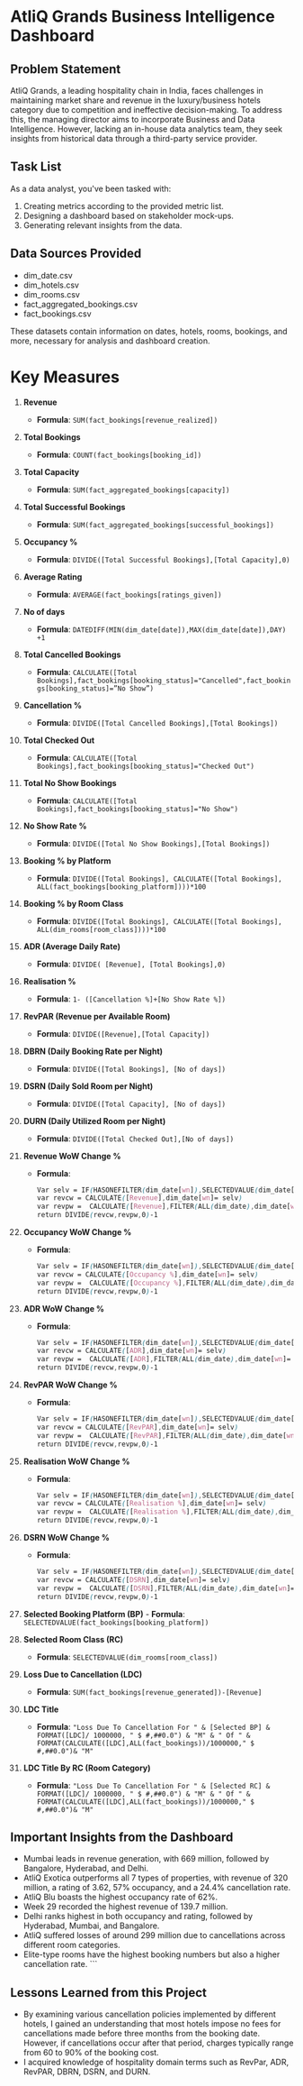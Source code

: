 
# AtliQ Grands Business Intelligence Dashboard

## Problem Statement

AtliQ Grands, a leading hospitality chain in India, faces challenges in maintaining market share and revenue in the luxury/business hotels category due to competition and ineffective decision-making. To address this, the managing director aims to incorporate Business and Data Intelligence. However, lacking an in-house data analytics team, they seek insights from historical data through a third-party service provider.

## Task List

As a data analyst, you've been tasked with:

1. Creating metrics according to the provided metric list.
2. Designing a dashboard based on stakeholder mock-ups.
3. Generating relevant insights from the data.

## Data Sources Provided

- dim_date.csv
- dim_hotels.csv
- dim_rooms.csv
- fact_aggregated_bookings.csv
- fact_bookings.csv

These datasets contain information on dates, hotels, rooms, bookings, and more, necessary for analysis and dashboard creation.

# Key Measures

1. **Revenue**
   - **Formula**: `SUM(fact_bookings[revenue_realized])`

2. **Total Bookings**
   - **Formula**: `COUNT(fact_bookings[booking_id])`

3. **Total Capacity**
   - **Formula**: `SUM(fact_aggregated_bookings[capacity])`

4. **Total Successful Bookings**
   - **Formula**: `SUM(fact_aggregated_bookings[successful_bookings])`

5. **Occupancy %**
   - **Formula**: `DIVIDE([Total Successful Bookings],[Total Capacity],0)`

6. **Average Rating**
   - **Formula**: `AVERAGE(fact_bookings[ratings_given])`

7. **No of days**
   - **Formula**: `DATEDIFF(MIN(dim_date[date]),MAX(dim_date[date]),DAY) +1`

8. **Total Cancelled Bookings**
   - **Formula**: `CALCULATE([Total Bookings],fact_bookings[booking_status]="Cancelled",fact_bookings[booking_status]=”No Show”)`

9. **Cancellation %**
   - **Formula**: `DIVIDE([Total Cancelled Bookings],[Total Bookings])`

10. **Total Checked Out**
    - **Formula**: `CALCULATE([Total Bookings],fact_bookings[booking_status]="Checked Out")`

11. **Total No Show Bookings**
    - **Formula**: `CALCULATE([Total Bookings],fact_bookings[booking_status]="No Show")`

12. **No Show Rate %**
    - **Formula**: `DIVIDE([Total No Show Bookings],[Total Bookings])`

13. **Booking % by Platform**
    - **Formula**: `DIVIDE([Total Bookings], CALCULATE([Total Bookings], ALL(fact_bookings[booking_platform])))*100`

14. **Booking % by Room Class**
    - **Formula**: `DIVIDE([Total Bookings], CALCULATE([Total Bookings], ALL(dim_rooms[room_class])))*100`

15. **ADR (Average Daily Rate)**
    - **Formula**: `DIVIDE( [Revenue], [Total Bookings],0)`

16. **Realisation %**
    - **Formula**: `1- ([Cancellation %]+[No Show Rate %])`

17. **RevPAR (Revenue per Available Room)**
    - **Formula**: `DIVIDE([Revenue],[Total Capacity])`

18. **DBRN (Daily Booking Rate per Night)**
    - **Formula**: `DIVIDE([Total Bookings], [No of days])`

19. **DSRN (Daily Sold Room per Night)**
    - **Formula**: `DIVIDE([Total Capacity], [No of days])`

20. **DURN (Daily Utilized Room per Night)**
    - **Formula**: `DIVIDE([Total Checked Out],[No of days])`

21. **Revenue WoW Change %**
    - **Formula**: 
      ```scss
      Var selv = IF(HASONEFILTER(dim_date[wn]),SELECTEDVALUE(dim_date[wn]),MAX(dim_date[wn]))
      var revcw = CALCULATE([Revenue],dim_date[wn]= selv)
      var revpw =  CALCULATE([Revenue],FILTER(ALL(dim_date),dim_date[wn]= selv-1))
      return DIVIDE(revcw,revpw,0)-1
      ```

22. **Occupancy WoW Change %**
    - **Formula**: 
      ```scss
      Var selv = IF(HASONEFILTER(dim_date[wn]),SELECTEDVALUE(dim_date[wn]),MAX(dim_date[wn]))
      var revcw = CALCULATE([Occupancy %],dim_date[wn]= selv)
      var revpw =  CALCULATE([Occupancy %],FILTER(ALL(dim_date),dim_date[wn]= selv-1))
      return DIVIDE(revcw,revpw,0)-1
      ```

23. **ADR WoW Change %**
    - **Formula**: 
      ```scss
      Var selv = IF(HASONEFILTER(dim_date[wn]),SELECTEDVALUE(dim_date[wn]),MAX(dim_date[wn]))
      var revcw = CALCULATE([ADR],dim_date[wn]= selv)
      var revpw =  CALCULATE([ADR],FILTER(ALL(dim_date),dim_date[wn]= selv-1))
      return DIVIDE(revcw,revpw,0)-1
      ```

24. **RevPAR WoW Change %**
    - **Formula**: 
      ```scss
      Var selv = IF(HASONEFILTER(dim_date[wn]),SELECTEDVALUE(dim_date[wn]),MAX(dim_date[wn]))
      var revcw = CALCULATE([RevPAR],dim_date[wn]= selv)
      var revpw =  CALCULATE([RevPAR],FILTER(ALL(dim_date),dim_date[wn]= selv-1))
      return DIVIDE(revcw,revpw,0)-1
      ```

25. **Realisation WoW Change %**
    - **Formula**: 
      ```scss
      Var selv = IF(HASONEFILTER(dim_date[wn]),SELECTEDVALUE(dim_date[wn]),MAX(dim_date[wn]))
      var revcw = CALCULATE([Realisation %],dim_date[wn]= selv)
      var revpw =  CALCULATE([Realisation %],FILTER(ALL(dim_date),dim_date[wn]= selv-1))
      return DIVIDE(revcw,revpw,0)-1
      ```

26. **DSRN WoW Change %**
    - **Formula**: 
      ```scss
      Var selv = IF(HASONEFILTER(dim_date[wn]),SELECTEDVALUE(dim_date[wn]),MAX(dim_date[wn]))
      var revcw = CALCULATE([DSRN],dim_date[wn]= selv)
      var revpw =  CALCULATE([DSRN],FILTER(ALL(dim_date),dim_date[wn]= selv-1))
      return DIVIDE(revcw,revpw,0)-1
  27. **Selected Booking Platform (BP)**
    - **Formula**: `SELECTEDVALUE(fact_bookings[booking_platform])`

28. **Selected Room Class (RC)**
    - **Formula**: `SELECTEDVALUE(dim_rooms[room_class])`

29. **Loss Due to Cancellation (LDC)**
    - **Formula**: `SUM(fact_bookings[revenue_generated])-[Revenue]`

30. **LDC Title**
    - **Formula**: `"Loss Due To Cancellation For " & [Selected BP] & FORMAT([LDC]/ 1000000, " $ #,##0.0") & "M" & " Of " & FORMAT(CALCULATE([LDC],ALL(fact_bookings))/1000000," $ #,##0.0")& "M"`

31. **LDC Title By RC (Room Category)**
    - **Formula**: `"Loss Due To Cancellation For " & [Selected RC] & FORMAT([LDC]/ 1000000, " $ #,##0.0") & "M" & " Of " & FORMAT(CALCULATE([LDC],ALL(fact_bookings))/1000000," $ #,##0.0")& "M"`
  
  ## Important Insights from the Dashboard

- Mumbai leads in revenue generation, with 669 million, followed by Bangalore, Hyderabad, and Delhi.
- AtliQ Exotica outperforms all 7 types of properties, with revenue of 320 million, a rating of 3.62, 57% occupancy, and a 24.4% cancellation rate.
- AtliQ Blu boasts the highest occupancy rate of 62%.
- Week 29 recorded the highest revenue of 139.7 million.
- Delhi ranks highest in both occupancy and rating, followed by Hyderabad, Mumbai, and Bangalore.
- AtliQ suffered losses of around 299 million due to cancellations across different room categories.
- Elite-type rooms have the highest booking numbers but also a higher cancellation rate.
      ```
## Lessons Learned from this Project

- By examining various cancellation policies implemented by different hotels, I gained an understanding that most hotels impose no fees for cancellations made before three months from the booking date. However, if cancellations occur after that period, charges typically range from 60 to 90% of the booking cost.
- I acquired knowledge of hospitality domain terms such as RevPar, ADR, RevPAR, DBRN, DSRN, and DURN.
